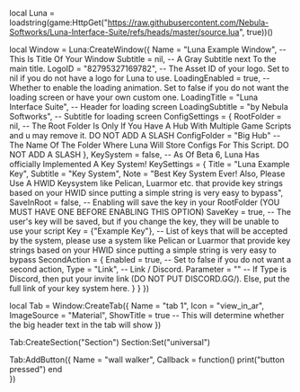 local Luna = loadstring(game:HttpGet("https://raw.githubusercontent.com/Nebula-Softworks/Luna-Interface-Suite/refs/heads/master/source.lua", true))()

local Window = Luna:CreateWindow({
	Name = "Luna Example Window", -- This Is Title Of Your Window
	Subtitle = nil, -- A Gray Subtitle next To the main title.
	LogoID = "82795327169782", -- The Asset ID of your logo. Set to nil if you do not have a logo for Luna to use.
	LoadingEnabled = true, -- Whether to enable the loading animation. Set to false if you do not want the loading screen or have your own custom one.
	LoadingTitle = "Luna Interface Suite", -- Header for loading screen
	LoadingSubtitle = "by Nebula Softworks", -- Subtitle for loading screen
	ConfigSettings = {
		RootFolder = nil, -- The Root Folder Is Only If You Have A Hub With Multiple Game Scripts and u may remove it. DO NOT ADD A SLASH
		ConfigFolder = "Big Hub" -- The Name Of The Folder Where Luna Will Store Configs For This Script. DO NOT ADD A SLASH
	},
	KeySystem = false, -- As Of Beta 6, Luna Has officially Implemented A Key System!
	KeySettings = {
		Title = "Luna Example Key",
		Subtitle = "Key System",
		Note = "Best Key System Ever! Also, Please Use A HWID Keysystem like Pelican, Luarmor etc. that provide key strings based on your HWID since putting a simple string is very easy to bypass",
		SaveInRoot = false, -- Enabling will save the key in your RootFolder (YOU MUST HAVE ONE BEFORE ENABLING THIS OPTION)
		SaveKey = true, -- The user's key will be saved, but if you change the key, they will be unable to use your script
		Key = {"Example Key"}, -- List of keys that will be accepted by the system, please use a system like Pelican or Luarmor that provide key strings based on your HWID since putting a simple string is very easy to bypass
		SecondAction = {
			Enabled = true, -- Set to false if you do not want a second action,
			Type = "Link", -- Link / Discord.
			Parameter = "" -- If Type is Discord, then put your invite link (DO NOT PUT DISCORD.GG/). Else, put the full link of your key system here.
		}
	}
})

local Tab = Window:CreateTab({
	Name = "tab 1",
	Icon = "view_in_ar",
	ImageSource = "Material",
	ShowTitle = true -- This will determine whether the big header text in the tab will show
})

Tab:CreateSection("Section")
Section:Set("universal")

Tab:AddButton({
	Name = "wall walker",
	Callback = function()
      		print("button pressed")
  	end    
})
